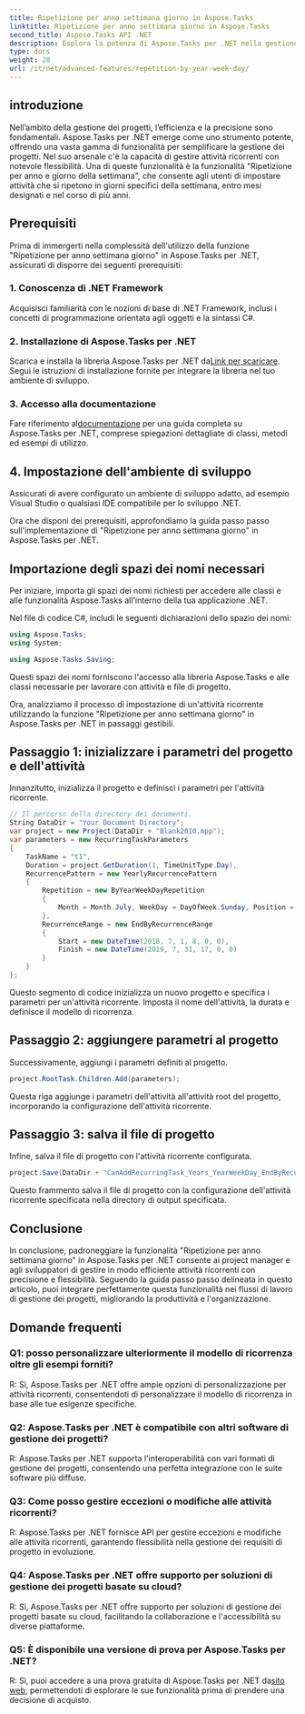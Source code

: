 ```yaml
---
title: Ripetizione per anno settimana giorno in Aspose.Tasks
linktitle: Ripetizione per anno settimana giorno in Aspose.Tasks
second_title: Aspose.Tasks API .NET
description: Esplora la potenza di Aspose.Tasks per .NET nella gestione efficiente delle attività ricorrenti. Guida dettagliata per l'implementazione della funzione Ripetizione per anno, settimana e giorno.
type: docs
weight: 28
url: /it/net/advanced-features/repetition-by-year-week-day/
---
```

## introduzione

Nell’ambito della gestione dei progetti, l’efficienza e la precisione sono fondamentali. Aspose.Tasks per .NET emerge come uno strumento potente, offrendo una vasta gamma di funzionalità per semplificare la gestione dei progetti. Nel suo arsenale c'è la capacità di gestire attività ricorrenti con notevole flessibilità. Una di queste funzionalità è la funzionalità "Ripetizione per anno e giorno della settimana", che consente agli utenti di impostare attività che si ripetono in giorni specifici della settimana, entro mesi designati e nel corso di più anni.

## Prerequisiti

Prima di immergerti nella complessità dell'utilizzo della funzione "Ripetizione per anno settimana giorno" in Aspose.Tasks per .NET, assicurati di disporre dei seguenti prerequisiti:

### 1. Conoscenza di .NET Framework

Acquisisci familiarità con le nozioni di base di .NET Framework, inclusi i concetti di programmazione orientata agli oggetti e la sintassi C#.

### 2. Installazione di Aspose.Tasks per .NET

 Scarica e installa la libreria Aspose.Tasks per .NET da[Link per scaricare](https://releases.aspose.com/tasks/net/). Segui le istruzioni di installazione fornite per integrare la libreria nel tuo ambiente di sviluppo.

### 3. Accesso alla documentazione

 Fare riferimento al[documentazione](https://reference.aspose.com/tasks/net/) per una guida completa su Aspose.Tasks per .NET, comprese spiegazioni dettagliate di classi, metodi ed esempi di utilizzo.

## 4. Impostazione dell'ambiente di sviluppo

Assicurati di avere configurato un ambiente di sviluppo adatto, ad esempio Visual Studio o qualsiasi IDE compatibile per lo sviluppo .NET.

Ora che disponi dei prerequisiti, approfondiamo la guida passo passo sull'implementazione di "Ripetizione per anno settimana giorno" in Aspose.Tasks per .NET.


## Importazione degli spazi dei nomi necessari

Per iniziare, importa gli spazi dei nomi richiesti per accedere alle classi e alle funzionalità Aspose.Tasks all'interno della tua applicazione .NET.

Nel file di codice C#, includi le seguenti dichiarazioni dello spazio dei nomi:

```csharp
using Aspose.Tasks;
using System;

using Aspose.Tasks.Saving;

```

Questi spazi dei nomi forniscono l'accesso alla libreria Aspose.Tasks e alle classi necessarie per lavorare con attività e file di progetto.

Ora, analizziamo il processo di impostazione di un'attività ricorrente utilizzando la funzione "Ripetizione per anno settimana giorno" in Aspose.Tasks per .NET in passaggi gestibili.

## Passaggio 1: inizializzare i parametri del progetto e dell'attività

Innanzitutto, inizializza il progetto e definisci i parametri per l'attività ricorrente.

```csharp
// Il percorso della directory dei documenti.
String DataDir = "Your Document Directory";
var project = new Project(DataDir + "Blank2010.mpp");
var parameters = new RecurringTaskParameters
{
    TaskName = "t1",
    Duration = project.GetDuration(1, TimeUnitType.Day),
    RecurrencePattern = new YearlyRecurrencePattern
    {
        Repetition = new ByYearWeekDayRepetition
        {
            Month = Month.July, WeekDay = DayOfWeek.Sunday, Position = OrdinalNumber.First
        },
        RecurrenceRange = new EndByRecurrenceRange
        {
            Start = new DateTime(2018, 7, 1, 8, 0, 0),
            Finish = new DateTime(2019, 7, 31, 17, 0, 0)
        }
    }
};
```

Questo segmento di codice inizializza un nuovo progetto e specifica i parametri per un'attività ricorrente. Imposta il nome dell'attività, la durata e definisce il modello di ricorrenza.

## Passaggio 2: aggiungere parametri al progetto

Successivamente, aggiungi i parametri definiti al progetto.

```csharp
project.RootTask.Children.Add(parameters);
```

Questa riga aggiunge i parametri dell'attività all'attività root del progetto, incorporando la configurazione dell'attività ricorrente.

## Passaggio 3: salva il file di progetto

Infine, salva il file di progetto con l'attività ricorrente configurata.

```csharp
project.Save(DataDir + "CanAddRecurringTask_Years_YearWeekDay_EndByRecurrenceRange_Test.mpp", SaveFileFormat.Mpp);
```

Questo frammento salva il file di progetto con la configurazione dell'attività ricorrente specificata nella directory di output specificata.

## Conclusione

In conclusione, padroneggiare la funzionalità "Ripetizione per anno settimana giorno" in Aspose.Tasks per .NET consente ai project manager e agli sviluppatori di gestire in modo efficiente attività ricorrenti con precisione e flessibilità. Seguendo la guida passo passo delineata in questo articolo, puoi integrare perfettamente questa funzionalità nei flussi di lavoro di gestione dei progetti, migliorando la produttività e l'organizzazione.

## Domande frequenti

### Q1: posso personalizzare ulteriormente il modello di ricorrenza oltre gli esempi forniti?

R: Sì, Aspose.Tasks per .NET offre ampie opzioni di personalizzazione per attività ricorrenti, consentendoti di personalizzare il modello di ricorrenza in base alle tue esigenze specifiche.

### Q2: Aspose.Tasks per .NET è compatibile con altri software di gestione dei progetti?

R: Aspose.Tasks per .NET supporta l'interoperabilità con vari formati di gestione dei progetti, consentendo una perfetta integrazione con le suite software più diffuse.

### Q3: Come posso gestire eccezioni o modifiche alle attività ricorrenti?

R: Aspose.Tasks per .NET fornisce API per gestire eccezioni e modifiche alle attività ricorrenti, garantendo flessibilità nella gestione dei requisiti di progetto in evoluzione.

### Q4: Aspose.Tasks per .NET offre supporto per soluzioni di gestione dei progetti basate su cloud?

R: Sì, Aspose.Tasks per .NET offre supporto per soluzioni di gestione dei progetti basate su cloud, facilitando la collaborazione e l'accessibilità su diverse piattaforme.

### Q5: È disponibile una versione di prova per Aspose.Tasks per .NET?

R: Sì, puoi accedere a una prova gratuita di Aspose.Tasks per .NET da[sito web](https://releases.aspose.com/), permettendoti di esplorare le sue funzionalità prima di prendere una decisione di acquisto.